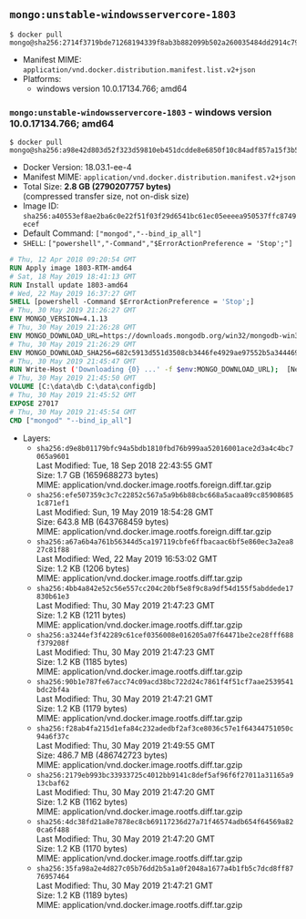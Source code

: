 ## `mongo:unstable-windowsservercore-1803`

```console
$ docker pull mongo@sha256:2714f3719bde71268194339f8ab3b882099b502a260035484dd2914c79ddfaaf
```

-	Manifest MIME: `application/vnd.docker.distribution.manifest.list.v2+json`
-	Platforms:
	-	windows version 10.0.17134.766; amd64

### `mongo:unstable-windowsservercore-1803` - windows version 10.0.17134.766; amd64

```console
$ docker pull mongo@sha256:a98e42d803d52f323d59810eb451dcdde8e6850f10c84adf857a15f3b59a64d1
```

-	Docker Version: 18.03.1-ee-4
-	Manifest MIME: `application/vnd.docker.distribution.manifest.v2+json`
-	Total Size: **2.8 GB (2790207757 bytes)**  
	(compressed transfer size, not on-disk size)
-	Image ID: `sha256:a40553ef8ae2ba6c0e22f51f03f29d6541bc61ec05eeeea950537ffc8749ecef`
-	Default Command: `["mongod","--bind_ip_all"]`
-	`SHELL`: `["powershell","-Command","$ErrorActionPreference = 'Stop';"]`

```dockerfile
# Thu, 12 Apr 2018 09:20:54 GMT
RUN Apply image 1803-RTM-amd64
# Sat, 18 May 2019 18:41:13 GMT
RUN Install update 1803-amd64
# Wed, 22 May 2019 16:37:27 GMT
SHELL [powershell -Command $ErrorActionPreference = 'Stop';]
# Thu, 30 May 2019 21:26:27 GMT
ENV MONGO_VERSION=4.1.13
# Thu, 30 May 2019 21:26:28 GMT
ENV MONGO_DOWNLOAD_URL=https://downloads.mongodb.org/win32/mongodb-win32-x86_64-2012plus-4.1.13-signed.msi
# Thu, 30 May 2019 21:26:29 GMT
ENV MONGO_DOWNLOAD_SHA256=682c5913d551d3508cb3446fe4929ae97552b5a344469855b58c9473f4f58dd6
# Thu, 30 May 2019 21:45:47 GMT
RUN Write-Host ('Downloading {0} ...' -f $env:MONGO_DOWNLOAD_URL); 	[Net.ServicePointManager]::SecurityProtocol = [Net.SecurityProtocolType]::Tls12; 	(New-Object System.Net.WebClient).DownloadFile($env:MONGO_DOWNLOAD_URL, 'mongo.msi'); 		Write-Host ('Verifying sha256 ({0}) ...' -f $env:MONGO_DOWNLOAD_SHA256); 	if ((Get-FileHash mongo.msi -Algorithm sha256).Hash -ne $env:MONGO_DOWNLOAD_SHA256) { 		Write-Host 'FAILED!'; 		exit 1; 	}; 		Write-Host 'Installing ...'; 	Start-Process msiexec -Wait 		-ArgumentList @( 			'/i', 			'mongo.msi', 			'/quiet', 			'/qn', 			'INSTALLLOCATION=C:\mongodb', 			'ADDLOCAL=all' 		); 	$env:PATH = 'C:\mongodb\bin;' + $env:PATH; 	[Environment]::SetEnvironmentVariable('PATH', $env:PATH, [EnvironmentVariableTarget]::Machine); 		Write-Host 'Verifying install ...'; 	Write-Host '  mongo --version'; mongo --version; 	Write-Host '  mongod --version'; mongod --version; 		Write-Host 'Removing ...'; 	Remove-Item C:\mongodb\bin\*.pdb -Force; 	Remove-Item C:\windows\installer\*.msi -Force; 	Remove-Item mongo.msi -Force; 		Write-Host 'Complete.';
# Thu, 30 May 2019 21:45:50 GMT
VOLUME [C:\data\db C:\data\configdb]
# Thu, 30 May 2019 21:45:52 GMT
EXPOSE 27017
# Thu, 30 May 2019 21:45:54 GMT
CMD ["mongod" "--bind_ip_all"]
```

-	Layers:
	-	`sha256:d9e8b01179bfc94a5bdb1810fbd76b999aa52016001ace2d3a4c4bc7065a9601`  
		Last Modified: Tue, 18 Sep 2018 22:43:55 GMT  
		Size: 1.7 GB (1659688273 bytes)  
		MIME: application/vnd.docker.image.rootfs.foreign.diff.tar.gzip
	-	`sha256:efe507359c3c7c22852c567a5a9b6b88cbc668a5acaa89cc859086851c871ef1`  
		Last Modified: Sun, 19 May 2019 18:54:28 GMT  
		Size: 643.8 MB (643768459 bytes)  
		MIME: application/vnd.docker.image.rootfs.foreign.diff.tar.gzip
	-	`sha256:a67a6b4a761b56344d5ca197119cbfe6ffbacaac6bf5e860ec3a2ea827c81f88`  
		Last Modified: Wed, 22 May 2019 16:53:02 GMT  
		Size: 1.2 KB (1206 bytes)  
		MIME: application/vnd.docker.image.rootfs.diff.tar.gzip
	-	`sha256:4bb4a842e52c56e557cc204c20bf5e8f9c8a9df54d155f5abddede17830b61e3`  
		Last Modified: Thu, 30 May 2019 21:47:23 GMT  
		Size: 1.2 KB (1211 bytes)  
		MIME: application/vnd.docker.image.rootfs.diff.tar.gzip
	-	`sha256:a3244ef3f42289c61cef0356008e016205a07f64471be2ce28fff688f379208f`  
		Last Modified: Thu, 30 May 2019 21:47:23 GMT  
		Size: 1.2 KB (1185 bytes)  
		MIME: application/vnd.docker.image.rootfs.diff.tar.gzip
	-	`sha256:90b1e787fe67acc74c09acd38bc722d24c7861f4f51cf7aae2539541bdc2bf4a`  
		Last Modified: Thu, 30 May 2019 21:47:21 GMT  
		Size: 1.2 KB (1179 bytes)  
		MIME: application/vnd.docker.image.rootfs.diff.tar.gzip
	-	`sha256:f28ab4fa215d1efa84c232adedbf2af3ce8036c57e1f64344751050c94a6f37c`  
		Last Modified: Thu, 30 May 2019 21:49:55 GMT  
		Size: 486.7 MB (486742723 bytes)  
		MIME: application/vnd.docker.image.rootfs.diff.tar.gzip
	-	`sha256:2179eb993bc33933725c4012bb9141c8def5af96f6f27011a31165a913cbaf62`  
		Last Modified: Thu, 30 May 2019 21:47:20 GMT  
		Size: 1.2 KB (1162 bytes)  
		MIME: application/vnd.docker.image.rootfs.diff.tar.gzip
	-	`sha256:4dc38fd21a8e7878ec8cb69117236d27a71f46574adb654f64569a820ca6f488`  
		Last Modified: Thu, 30 May 2019 21:47:20 GMT  
		Size: 1.2 KB (1170 bytes)  
		MIME: application/vnd.docker.image.rootfs.diff.tar.gzip
	-	`sha256:35fa98a2e4d827c05b76dd2b5a1a0f2048a1677a4b1fb5c7dcd8ff8776957464`  
		Last Modified: Thu, 30 May 2019 21:47:21 GMT  
		Size: 1.2 KB (1189 bytes)  
		MIME: application/vnd.docker.image.rootfs.diff.tar.gzip
